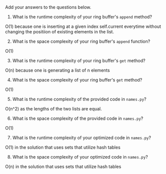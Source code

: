 Add your answers to the questions below.

1. What is the runtime complexity of your ring buffer's `append` method? 

O(1) because one is inserting at a given index self.current everytime without 
changing  the positiion of existing elements in the list.

2. What is the space complexity of your ring buffer's `append` function?

O(1)

3. What is the runtime complexity of your ring buffer's `get` method?

O(n) because one is generating a list of n elements 

4. What is the space complexity of your ring buffer's `get` method?

O(1)

5. What is the runtime complexity of the provided code in `names.py`?

O(n^2) as the lengths of the two lists are equal. 

6. What is the space complexity of the provided code in `names.py`?

O(1)

7. What is the runtime complexity of your optimized code in `names.py`?

O(1) in the solution that uses sets that utilize hash tables

8. What is the space complexity of your optimized code in `names.py`?

O(n) in the solution that uses sets that utilize hash tables